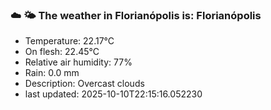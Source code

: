 ### ☁️ 🌤️  The weather in Florianópolis is: Florianópolis

- Temperature: 22.17°C
- On flesh: 22.45°C
- Relative air humidity: 77%
- Rain: 0.0 mm
- Description: Overcast clouds
- last updated: 2025-10-10T22:15:16.052230
